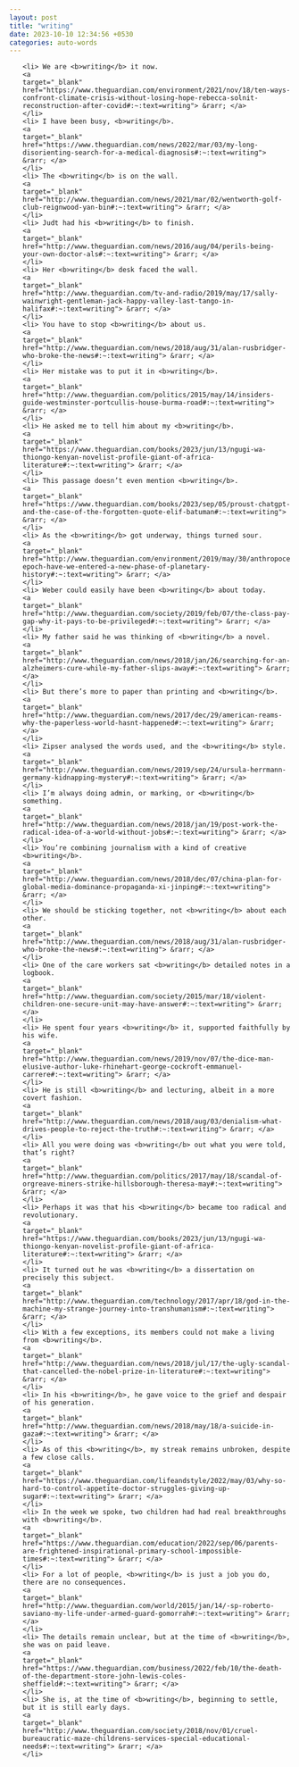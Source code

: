 ```yaml
---
layout: post
title: "writing"
date: 2023-10-10 12:34:56 +0530
categories: auto-words
---
```

<ol>

    <li> We are <b>writing</b> it now.
    <a 
    target="_blank" 
    href="https://www.theguardian.com/environment/2021/nov/18/ten-ways-confront-climate-crisis-without-losing-hope-rebecca-solnit-reconstruction-after-covid#:~:text=writing"> &rarr; </a>
    </li>
    <li> I have been busy, <b>writing</b>.
    <a 
    target="_blank" 
    href="https://www.theguardian.com/news/2022/mar/03/my-long-disorienting-search-for-a-medical-diagnosis#:~:text=writing"> &rarr; </a>
    </li>
    <li> The <b>writing</b> is on the wall.
    <a 
    target="_blank" 
    href="http://www.theguardian.com/news/2021/mar/02/wentworth-golf-club-reignwood-yan-bin#:~:text=writing"> &rarr; </a>
    </li>
    <li> Judt had his <b>writing</b> to finish.
    <a 
    target="_blank" 
    href="http://www.theguardian.com/news/2016/aug/04/perils-being-your-own-doctor-als#:~:text=writing"> &rarr; </a>
    </li>
    <li> Her <b>writing</b> desk faced the wall.
    <a 
    target="_blank" 
    href="http://www.theguardian.com/tv-and-radio/2019/may/17/sally-wainwright-gentleman-jack-happy-valley-last-tango-in-halifax#:~:text=writing"> &rarr; </a>
    </li>
    <li> You have to stop <b>writing</b> about us.
    <a 
    target="_blank" 
    href="http://www.theguardian.com/news/2018/aug/31/alan-rusbridger-who-broke-the-news#:~:text=writing"> &rarr; </a>
    </li>
    <li> Her mistake was to put it in <b>writing</b>.
    <a 
    target="_blank" 
    href="http://www.theguardian.com/politics/2015/may/14/insiders-guide-westminster-portcullis-house-burma-road#:~:text=writing"> &rarr; </a>
    </li>
    <li> He asked me to tell him about my <b>writing</b>.
    <a 
    target="_blank" 
    href="https://www.theguardian.com/books/2023/jun/13/ngugi-wa-thiongo-kenyan-novelist-profile-giant-of-africa-literature#:~:text=writing"> &rarr; </a>
    </li>
    <li> This passage doesn’t even mention <b>writing</b>.
    <a 
    target="_blank" 
    href="https://www.theguardian.com/books/2023/sep/05/proust-chatgpt-and-the-case-of-the-forgotten-quote-elif-batuman#:~:text=writing"> &rarr; </a>
    </li>
    <li> As the <b>writing</b> got underway, things turned sour.
    <a 
    target="_blank" 
    href="http://www.theguardian.com/environment/2019/may/30/anthropocene-epoch-have-we-entered-a-new-phase-of-planetary-history#:~:text=writing"> &rarr; </a>
    </li>
    <li> Weber could easily have been <b>writing</b> about today.
    <a 
    target="_blank" 
    href="http://www.theguardian.com/society/2019/feb/07/the-class-pay-gap-why-it-pays-to-be-privileged#:~:text=writing"> &rarr; </a>
    </li>
    <li> My father said he was thinking of <b>writing</b> a novel.
    <a 
    target="_blank" 
    href="http://www.theguardian.com/news/2018/jan/26/searching-for-an-alzheimers-cure-while-my-father-slips-away#:~:text=writing"> &rarr; </a>
    </li>
    <li> But there’s more to paper than printing and <b>writing</b>.
    <a 
    target="_blank" 
    href="http://www.theguardian.com/news/2017/dec/29/american-reams-why-the-paperless-world-hasnt-happened#:~:text=writing"> &rarr; </a>
    </li>
    <li> Zipser analysed the words used, and the <b>writing</b> style.
    <a 
    target="_blank" 
    href="http://www.theguardian.com/news/2019/sep/24/ursula-herrmann-germany-kidnapping-mystery#:~:text=writing"> &rarr; </a>
    </li>
    <li> I’m always doing admin, or marking, or <b>writing</b> something.
    <a 
    target="_blank" 
    href="http://www.theguardian.com/news/2018/jan/19/post-work-the-radical-idea-of-a-world-without-jobs#:~:text=writing"> &rarr; </a>
    </li>
    <li> You’re combining journalism with a kind of creative <b>writing</b>.
    <a 
    target="_blank" 
    href="http://www.theguardian.com/news/2018/dec/07/china-plan-for-global-media-dominance-propaganda-xi-jinping#:~:text=writing"> &rarr; </a>
    </li>
    <li> We should be sticking together, not <b>writing</b> about each other.
    <a 
    target="_blank" 
    href="http://www.theguardian.com/news/2018/aug/31/alan-rusbridger-who-broke-the-news#:~:text=writing"> &rarr; </a>
    </li>
    <li> One of the care workers sat <b>writing</b> detailed notes in a logbook.
    <a 
    target="_blank" 
    href="http://www.theguardian.com/society/2015/mar/18/violent-children-one-secure-unit-may-have-answer#:~:text=writing"> &rarr; </a>
    </li>
    <li> He spent four years <b>writing</b> it, supported faithfully by his wife.
    <a 
    target="_blank" 
    href="http://www.theguardian.com/news/2019/nov/07/the-dice-man-elusive-author-luke-rhinehart-george-cockroft-emmanuel-carrere#:~:text=writing"> &rarr; </a>
    </li>
    <li> He is still <b>writing</b> and lecturing, albeit in a more covert fashion.
    <a 
    target="_blank" 
    href="http://www.theguardian.com/news/2018/aug/03/denialism-what-drives-people-to-reject-the-truth#:~:text=writing"> &rarr; </a>
    </li>
    <li> All you were doing was <b>writing</b> out what you were told, that’s right?
    <a 
    target="_blank" 
    href="http://www.theguardian.com/politics/2017/may/18/scandal-of-orgreave-miners-strike-hillsborough-theresa-may#:~:text=writing"> &rarr; </a>
    </li>
    <li> Perhaps it was that his <b>writing</b> became too radical and revolutionary.
    <a 
    target="_blank" 
    href="https://www.theguardian.com/books/2023/jun/13/ngugi-wa-thiongo-kenyan-novelist-profile-giant-of-africa-literature#:~:text=writing"> &rarr; </a>
    </li>
    <li> It turned out he was <b>writing</b> a dissertation on precisely this subject.
    <a 
    target="_blank" 
    href="http://www.theguardian.com/technology/2017/apr/18/god-in-the-machine-my-strange-journey-into-transhumanism#:~:text=writing"> &rarr; </a>
    </li>
    <li> With a few exceptions, its members could not make a living from <b>writing</b>.
    <a 
    target="_blank" 
    href="http://www.theguardian.com/news/2018/jul/17/the-ugly-scandal-that-cancelled-the-nobel-prize-in-literature#:~:text=writing"> &rarr; </a>
    </li>
    <li> In his <b>writing</b>, he gave voice to the grief and despair of his generation.
    <a 
    target="_blank" 
    href="http://www.theguardian.com/news/2018/may/18/a-suicide-in-gaza#:~:text=writing"> &rarr; </a>
    </li>
    <li> As of this <b>writing</b>, my streak remains unbroken, despite a few close calls.
    <a 
    target="_blank" 
    href="https://www.theguardian.com/lifeandstyle/2022/may/03/why-so-hard-to-control-appetite-doctor-struggles-giving-up-sugar#:~:text=writing"> &rarr; </a>
    </li>
    <li> In the week we spoke, two children had had real breakthroughs with <b>writing</b>.
    <a 
    target="_blank" 
    href="https://www.theguardian.com/education/2022/sep/06/parents-are-frightened-inspirational-primary-school-impossible-times#:~:text=writing"> &rarr; </a>
    </li>
    <li> For a lot of people, <b>writing</b> is just a job you do, there are no consequences.
    <a 
    target="_blank" 
    href="http://www.theguardian.com/world/2015/jan/14/-sp-roberto-saviano-my-life-under-armed-guard-gomorrah#:~:text=writing"> &rarr; </a>
    </li>
    <li> The details remain unclear, but at the time of <b>writing</b>, she was on paid leave.
    <a 
    target="_blank" 
    href="https://www.theguardian.com/business/2022/feb/10/the-death-of-the-department-store-john-lewis-coles-sheffield#:~:text=writing"> &rarr; </a>
    </li>
    <li> She is, at the time of <b>writing</b>, beginning to settle, but it is still early days.
    <a 
    target="_blank" 
    href="http://www.theguardian.com/society/2018/nov/01/cruel-bureaucratic-maze-childrens-services-special-educational-needs#:~:text=writing"> &rarr; </a>
    </li>